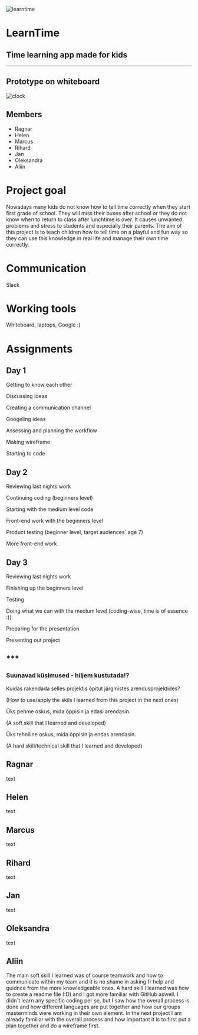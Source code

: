 ![learntime](https://user-images.githubusercontent.com/71066639/193206145-8babf346-cbb8-49d6-af9e-048864d561aa.png)

# LearnTime
## Time learning app made for kids
-------------------------------------------
## Prototype on whiteboard
![clock](https://user-images.githubusercontent.com/71066639/192779112-69f25777-4427-41c3-ba54-42f760060c59.png)

## Members 
* Ragnar
* Helen
* Marcus
* Rihard
* Jan
* Oleksandra
* Aliin

# Project goal
Nowadays many kids do not know how to tell time correctly when they start first grade of school. They will miss their buses after school or they do not know when to return to class after lunchtime is over. It causes unwanted problems and stress to students and especially their parents. The aim of this project is to teach children how to tell time on a playful and fun way so they can use this knowledge in real life and manage their own time correctly.

# Communication
Slack

# Working tools
Whiteboard, laptops, Google :)

# Assignments
## Day 1
Getting to know each other

Discussing ideas

Creating a communication channel

Googeling ideas

Assessing and planning the workflow

Making wireframe

Starting to code

## Day 2
Reviewing last nights work

Continuing coding (beginners level)

Starting with the medium level code

Front-end work with the beginners level

Product testing (beginner level, target audiences´ age 7)

More front-end work

## Day 3
Reviewing last nights work

Finishing up the beginners level

Testing

Doing what we can with the medium level (coding-wise, time is of essence :))

Preparing for the presentation

Presenting out project

## ***
### Suunavad küsimused - hiljem kustutada!?
Kuidas rakendada selles projektis õpitut järgmistes arendusprojektides? 

(How to use/apply the skils I learned from this project in the next ones)

Üks pehme oskus, mida õppisin ja edasi arendasin. 

(A soft skill that I learned and developed)

Üks tehniline oskus, mida õppisin ja endas arendasin. 

(A hard skill/technical skill that I learned and developed)

## Ragnar
text

## Helen
text

## Marcus
text

## Rihard
text

## Jan
text

## Oleksandra
text

## Aliin
The main soft skill I learned was of course teamwork and how to communicate within my team and it is no shame in asking fr help and guidnce from the more knowledgeable ones. A hard skill I learned was how to create a readme file (:D) and I got more familiar with GitHub aswell. I didn`t learn any specific coding per se, but I saw how the overall process is done and how different languages are put together and how our groups masterminds were working in their own element. In the next project I am already familiar with the overall process and how important it is to first put a plan together and do a wireframe first.
